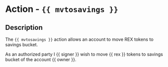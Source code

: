 # Action - `{{ mvtosavings }}`

## Description

The `{{ mvtosavings }}` action allows an account to move REX tokens to savings bucket.

As an authorized party I {{ signer }} wish to move {{ rex }} tokens to savings bucket of the account {{ owner }}.

